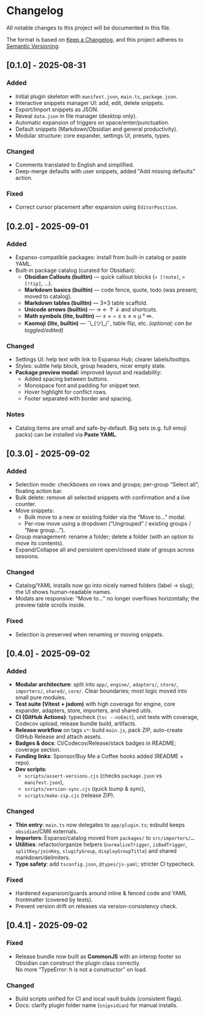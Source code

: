 # Changelog

All notable changes to this project will be documented in this file.

The format is based on [Keep a Changelog](https://keepachangelog.com/en/1.1.0/),
and this project adheres to [Semantic Versioning](https://semver.org/spec/v2.0.0.html).

## [0.1.0] - 2025-08-31

### Added

- Initial plugin skeleton with `manifest.json`, `main.ts`, `package.json`.
- Interactive snippets manager UI: add, edit, delete snippets.
- Export/Import snippets as JSON.
- Reveal `data.json` in file manager (desktop only).
- Automatic expansion of triggers on space/enter/punctuation.
- Default snippets (Markdown/Obsidian and general productivity).
- Modular structure: core expander, settings UI, presets, types.

### Changed

- Comments translated to English and simplified.
- Deep-merge defaults with user snippets, added "Add missing defaults" action.

### Fixed

- Correct cursor placement after expansion using `EditorPosition`.

## [0.2.0] - 2025-09-01

### Added

- Espanso-compatible packages: install from built-in catalog or paste YAML.
- Built-in package catalog (curated for Obsidian):
  - **Obsidian Callouts (builtin)** — quick callout blocks (`> [!note]`, `> [!tip]`, …).
  - **Markdown basics (builtin)** — code fence, quote, todo (was present; moved to catalog).
  - **Markdown tables (builtin)** — 3×3 table scaffold.
  - **Unicode arrows (builtin)** — → ← ↑ ↓ and shortcuts.
  - **Math symbols (lite, builtin)** — ± × ÷ ≤ ≥ ≠ ≈ µ ° ∞.
  - **Kaomoji (lite, builtin)** — ¯\\\_(ツ)\_/¯, table flip, etc. _(optional; can be toggled/edited)_

### Changed

- Settings UI: help text with link to Espanso Hub; clearer labels/tooltips.
- Styles: subtle help block, group headers, nicer empty state.
- **Package preview modal:** improved layout and readability:
  - Added spacing between buttons.
  - Monospace font and padding for snippet text.
  - Hover highlight for conflict rows.
  - Footer separated with border and spacing.

### Notes

- Catalog items are small and safe-by-default. Big sets (e.g. full emoji packs) can be installed via **Paste YAML**.

## [0.3.0] - 2025-09-02

### Added
- Selection mode: checkboxes on rows and groups; per-group “Select all”; floating action bar.
- Bulk delete: remove all selected snippets with confirmation and a live counter.
- Move snippets:
  - Bulk move to a new or existing folder via the “Move to…” modal.
  - Per-row move using a dropdown (“Ungrouped” / existing groups / “New group…”).
- Group management: rename a folder; delete a folder (with an option to move its contents).
- Expand/Collapse all and persistent open/closed state of groups across sessions.

### Changed
- Catalog/YAML installs now go into nicely named folders (label → slug); the UI shows human-readable names.
- Modals are responsive: “Move to…” no longer overflows horizontally; the preview table scrolls inside.

### Fixed
- Selection is preserved when renaming or moving snippets.

## [0.4.0] - 2025-09-02

### Added
- **Modular architecture**: split into `app/`, `engine/`, `adapters/`, `store/`, `importers/`, `shared/`, `core/`. Clear boundaries; most logic moved into small pure modules.
- **Test suite (Vitest + jsdom)** with high coverage for engine, core expander, adapters, store, importers, and shared utils.
- **CI (GitHub Actions)**: typecheck (`tsc --noEmit`), unit tests with coverage, Codecov upload, release bundle build, artifacts.
- **Release workflow** on tags `v*`: build `main.js`, pack ZIP, auto-create GitHub Release and attach assets.
- **Badges & docs**: CI/Codecov/Release/stack badges in README; coverage section.
- **Funding links**: Sponsor/Buy Me a Coffee hooks added (README + repo).
- **Dev scripts**: 
  - `scripts/assert-versions.cjs` (checks `package.json` vs `manifest.json`),
  - `scripts/version-sync.cjs` (quick bump & sync),
  - `scripts/make-zip.cjs` (release ZIP).

### Changed
- **Thin entry**: `main.ts` now delegates to `app/plugin.ts`; esbuild keeps `obsidian`/CM6 externals.
- **Importers**: Espanso/catalog moved from `packages/` to `src/importers/…`.
- **Utilities**: refactor/organize helpers (`normalizeTrigger`, `isBadTrigger`, `splitKey/joinKey`, `slugifyGroup`, `displayGroupTitle`) and shared markdown/delimiters.
- **Type safety**: add `tsconfig.json`, `@types/js-yaml`; stricter CI typecheck.

### Fixed
- Hardened expansion/guards around inline & fenced code and YAML frontmatter (covered by tests).
- Prevent version drift on releases via version-consistency check.

## [0.4.1] - 2025-09-02

### Fixed
- Release bundle now built as **CommonJS** with an interop footer so Obsidian can construct the plugin class correctly.  
  No more “TypeError: h is not a constructor” on load.

### Changed
- Build scripts unified for CI and local vault builds (consistent flags).
- Docs: clarify plugin folder name (`snipsidian`) for manual installs.
